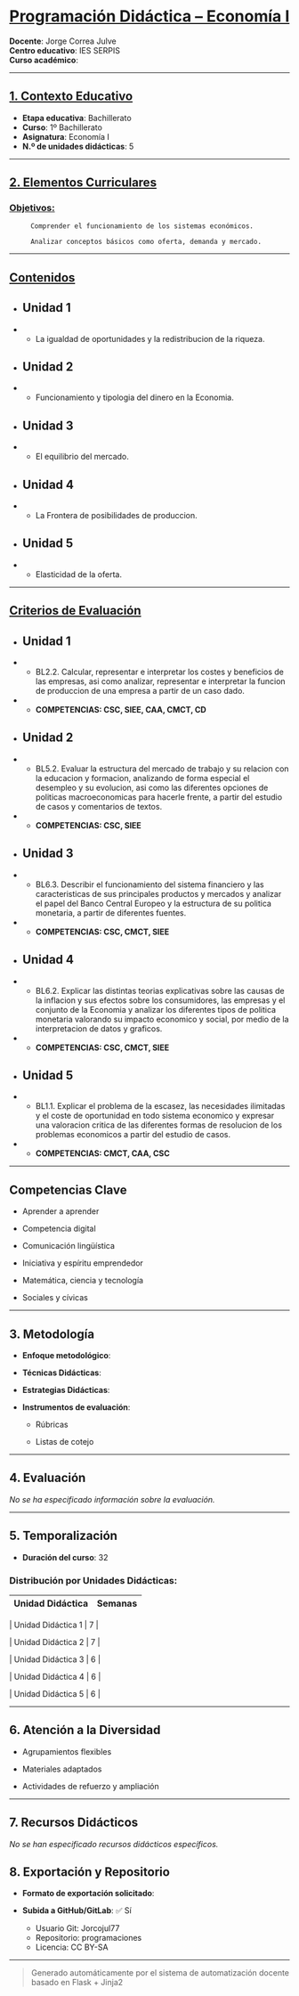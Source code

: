 # <u>Programación Didáctica – Economía I</u>

**Docente**: Jorge Correa Julve  
**Centro educativo**: IES SERPIS  
**Curso académico**:   

---

## <u>1. Contexto Educativo</u>

- **Etapa educativa**: Bachillerato
- **Curso**: 1º Bachillerato
- **Asignatura**: Economía I
- **N.º de unidades didácticas**: 5

---
## <u>2. Elementos Curriculares</u>

### <u>Objetivos:</u>


  <ul>
    
      Comprender el funcionamiento de los sistemas económicos.
    
      Analizar conceptos básicos como oferta, demanda y mercado.
    
  </ul>


---

## <u>Contenidos</u>



- ## Unidad 1

- - La igualdad de oportunidades y la redistribucion de la riqueza.

- ## Unidad 2

- - Funcionamiento y tipologia del dinero en la Economia.

- ## Unidad 3

- - El equilibrio del mercado.

- ## Unidad 4

- - La Frontera de posibilidades de produccion.

- ## Unidad 5

- - Elasticidad de la oferta.



---

## <u>Criterios de Evaluación</u>



- ## Unidad 1

- - BL2.2. Calcular, representar e interpretar los costes y beneficios de las empresas, asi como analizar, representar e interpretar la funcion de produccion de una empresa a partir de un caso dado.

- - **COMPETENCIAS: CSC, SIEE, CAA, CMCT, CD**

- ## Unidad 2

- - BL5.2. Evaluar la estructura del mercado de trabajo y su relacion con la educacion y formacion, analizando de forma especial el desempleo y su evolucion, asi como las diferentes opciones de politicas macroeconomicas para hacerle frente, a partir del estudio de casos y comentarios de textos.

- - **COMPETENCIAS: CSC, SIEE**

- ## Unidad 3

- - BL6.3. Describir el funcionamiento del sistema financiero y las caracteristicas de sus principales productos y mercados y analizar el papel del Banco Central Europeo y la estructura de su politica monetaria, a partir de diferentes fuentes.

- - **COMPETENCIAS: CSC, CMCT, SIEE**

- ## Unidad 4

- - BL6.2. Explicar las distintas teorias explicativas sobre las causas de la inflacion y sus efectos sobre los consumidores, las empresas y el conjunto de la Economia y analizar los diferentes tipos de politica monetaria valorando su impacto economico y social, por medio de la interpretacion de datos y graficos.

- - **COMPETENCIAS: CSC, CMCT, SIEE**

- ## Unidad 5

- - BL1.1. Explicar el problema de la escasez, las necesidades ilimitadas y el coste de oportunidad en todo sistema economico y expresar una valoracion critica de las diferentes formas de resolucion de los problemas economicos a partir del estudio de casos.

- - **COMPETENCIAS: CMCT, CAA, CSC**



---

## Competencias Clave


- Aprender a aprender

- Competencia digital

- Comunicación lingüística

- Iniciativa y espíritu emprendedor

- Matemática, ciencia y tecnología

- Sociales y cívicas



---

## 3. Metodología

- **Enfoque metodológico**: 
- **Técnicas Didácticas**: 
- **Estrategias Didácticas**: 
- **Instrumentos de evaluación**:


  - Rúbricas

  - Listas de cotejo



---

## 4. Evaluación


_No se ha especificado información sobre la evaluación._


---

## 5. Temporalización

- **Duración del curso**: 32

### **Distribución por Unidades Didácticas:**


| Unidad Didáctica | Semanas |
|------------------|---------|


| Unidad Didáctica 1 | 7 |

| Unidad Didáctica 2 | 7 |

| Unidad Didáctica 3 | 6 |

| Unidad Didáctica 4 | 6 |

| Unidad Didáctica 5 | 6 |



---

## 6. Atención a la Diversidad



* Agrupamientos flexibles

* Materiales adaptados

* Actividades de refuerzo y ampliación


---

## 7. Recursos Didácticos


_No se han especificado recursos didácticos específicos._

## 8. Exportación y Repositorio

- **Formato de exportación solicitado**: 
- **Subida a GitHub/GitLab**: ✅ Sí

  - Usuario Git: Jorcojul77
  - Repositorio: programaciones
  - Licencia: CC BY-SA


---

> Generado automáticamente por el sistema de automatización docente basado en Flask + Jinja2